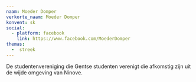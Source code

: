 ```yaml
---
naam: Moeder Domper
verkorte_naam: Moeder Domper
konvent: sk
social: 
  - platform: facebook
    link: https://www.facebook.com/MoederDomper
themas:
  -  streek
---
```

De studentenvereniging die Gentse studenten verenigt die afkomstig zijn uit de wijde omgeving van Ninove.
